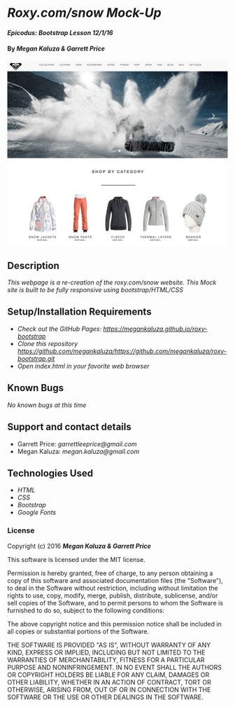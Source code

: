 # _Roxy.com/snow Mock-Up_

#### _Epicodus: Bootstrap Lesson 12/1/16_

#### By _**Megan Kaluza & Garrett Price**_

![screenshot](screen_shot.png)

## Description

_This webpage is a re-creation of the roxy.com/snow website. This Mock site is built to be fully responsive using bootstrap/HTML/CSS_

## Setup/Installation Requirements

* _Check out the GitHub Pages: https://megankaluza.github.io/roxy-bootstrap_
* _Clone this repository https://github.com/megankaluza/https://github.com/megankaluza/roxy-bootstrap.git_
* _Open index.html in your favorite web browser_

## Known Bugs

_No known bugs at this time_

## Support and contact details

* Garrett Price: _garrettleeprice@gmail.com_
* Megan Kaluza: _megan.kaluza@gmail.com_

## Technologies Used

* _HTML_
* _CSS_
* _Bootstrap_
* _Google Fonts_


### License

Copyright (c) 2016 **_Megan Kaluza & Garrett Price_**

This software is licensed under the MIT license.

Permission is hereby granted, free of charge, to any person obtaining a copy of this software and associated documentation files (the "Software"), to deal in the Software without restriction, including without limitation the rights to use, copy, modify, merge, publish, distribute, sublicense, and/or sell copies of the Software, and to permit persons to whom the Software is furnished to do so, subject to the following conditions:

The above copyright notice and this permission notice shall be included in all copies or substantial portions of the Software.

THE SOFTWARE IS PROVIDED "AS IS", WITHOUT WARRANTY OF ANY KIND, EXPRESS OR IMPLIED, INCLUDING BUT NOT LIMITED TO THE WARRANTIES OF MERCHANTABILITY, FITNESS FOR A PARTICULAR PURPOSE AND NONINFRINGEMENT. IN NO EVENT SHALL THE AUTHORS OR COPYRIGHT HOLDERS BE LIABLE FOR ANY CLAIM, DAMAGES OR OTHER LIABILITY, WHETHER IN AN ACTION OF CONTRACT, TORT OR OTHERWISE, ARISING FROM, OUT OF OR IN CONNECTION WITH THE SOFTWARE OR THE USE OR OTHER DEALINGS IN THE SOFTWARE.
